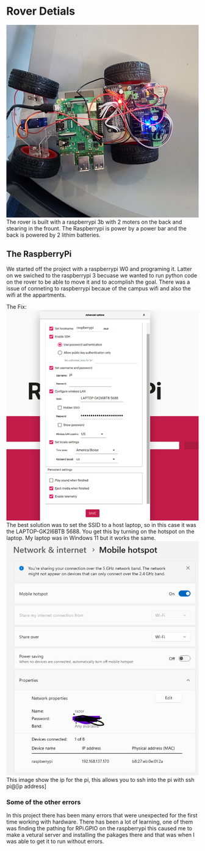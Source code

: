 # Rover Detials
![](rover.jpg "The Rover")
The rover is built with a raspberrypi 3b with 2 moters on the back and stearing in the frount. The Raspberrypi is power by a power bar and the back is powered by 2 lithim batteries.

## The RaspberryPi
We started off the project with a raspberrypi W0 and programing it. Latter on we swiched to the raspberrypi 3 becuase we wanted to run python code on the rover to be able to move it and to acomplish the goal. There was a issue of conneting to raspberrypi becaue of the campus wifi and also the wifi at the appartments.

The Fix:
![](raspimage.png "The Rover")
The best solution was to set the SSID to a host laptop, so in this case it was the LAPTOP-GK2I6BTB 5688. You get this by turning on the hotspot on the laptop. My laptop was in Windows 11 but it works the same.
![](hotspot.png "The Rover")
This image show the ip for the pi, this allows you to ssh into the pi with ssh pi@[ip address]

### Some of the other errors
In this project there has been many errors that were unexpected for the first time working with hardware. There has been a lot of learning, one of them was finding the pathing for RPi.GPIO on the raspberrypi this caused me to make a vetural server and installing the pakages there and that was when I was able to get it to run without errors.